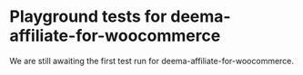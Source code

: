 # Playground tests for deema-affiliate-for-woocommerce
We are still awaiting the first test run for deema-affiliate-for-woocommerce.
